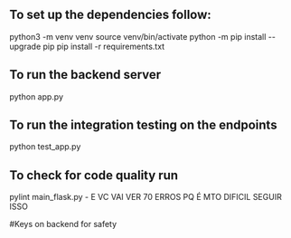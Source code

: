 ## To set up the dependencies follow:

python3 -m venv venv
source venv/bin/activate
python -m pip install --upgrade pip
pip install -r requirements.txt

## To run the backend server 

python app.py

## To run the integration testing on the endpoints

python test_app.py

## To check for code quality run
pylint main_flask.py - E VC VAI VER 70 ERROS PQ É MTO DIFICIL SEGUIR ISSO

#Keys on backend for safety